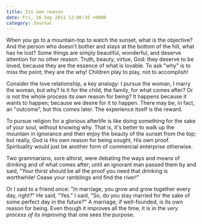 ```yaml
---
title: Its own reason
date: Fri, 16 Sep 2011 12:06:35 +0000
category: Journal
---
```


When you go to a mountain-top to watch the sunset, what is the objective?  And
the person who doesn't bother and stays at the bottom of the hill, what has he
lost?  Some things are simply beautiful, wonderful, and deserve attention for
no other reason.  Truth, beauty, virtue, God: they deserve to be loved,
because they are the essence of what is lovable.  To ask "why" is to miss the
point; they are the why!  Children play to play, not to accomplish!

Consider the love relationship, a key analogy: I pursue the woman, I marry the
woman, but why?  Is it for the child, the family, for what comes after?  Or is
not the whole process its own reason for being?  It happens because it wants
to happen; because we desire for it to happen.  There may be, in fact, an
"outcome", but this comes later.  The experience itself is the reward.

To pursue religion for a glorious afterlife is like doing something for the
sake of your soul, without knowing why.  That is, it's better to walk up the
mountain in ignorance and then enjoy the beauty of the sunset from the top;
but really, God is His own reason for being sought, His own proof.
Spirituality would just be another form of commercial enterprise otherwise.

Two grammarians, sore athirst, were debating the ways and means of drinking
and of what comes after; until an ignorant man passed them by and said, "Your
thirst should be all the proof you need that drinking is worthwhile!  Cease
your ramblings and find the river!"

Or I said to a friend once: "In marriage, you grow and grow together every
day, right?"  He said, "Yes."  I said, "So, do you stay married for the sake
of some perfect day in the future?"  A marriage, if well-founded, is its own
reason for being.  Even though it improves all the time, it is in the *very
process of its improving* that one sees the purpose.
